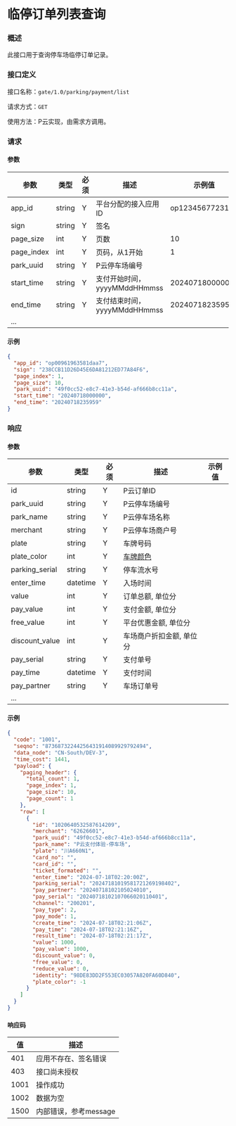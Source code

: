 # 临停订单列表查询

### 概述

此接口用于查询停车场临停订单记录。

### 接口定义

接口名称：`gate/1.0/parking/payment/list`

请求方式：`GET`

使用方法：P云实现，由需求方调用。

### 请求

#### 参数

| 参数         | 类型     | 必须 | 描述                    | 示例值             |
|------------|--------|----|-----------------------|-----------------|
| app_id     | string | Y  | 平台分配的接入应用ID           | op1234567723122 |
| sign       | string | Y  | 签名                    |                 |
| page_size  | int    | Y  | 页数                    | 10              |
| page_index | int    | Y  | 页码，从1开始               | 1               |
| park_uuid  | string | Y  | P云停车场编号               |                 |
| start_time | string | Y  | 支付开始时间，yyyyMMddHHmmss | 20240718000000  |
| end_time   | string | Y  | 支付结束时间，yyyyMMddHHmmss | 20240718235959  |
| ...        |        |    |                       |                 |

#### 示例

```json
{
  "app_id": "op00961963581daa7",
  "sign": "238CCB11D26D45E6DA81212ED77A84F6",
  "page_index": 1,
  "page_size": 10,
  "park_uuid": "49f0cc52-e8c7-41e3-b54d-af666b8cc11a",
  "start_time": "20240718000000",
  "end_time": "20240718235959"
}
```

### 响应

#### 参数

| 参数             | 类型       | 必须 | 描述                                                            | 示例值 |
|----------------|----------|----|---------------------------------------------------------------|-----|
| id             | string   | Y  | P云订单ID                                                        |     |
| park_uuid      | string   | Y  | P云停车场编号                                                       |     |
| park_name      | string   | Y  | P云停车场名称                                                       |     |
| merchant       | string   | Y  | P云停车场商户号                                                      |     |
| plate          | string   | Y  | 车牌号码                                                          |     |
| plate_color    | int      | Y  | <a href="https://doc.4pyun.com/appendix#plate_color">车牌颜色</a> |     |
| parking_serial | string   | Y  | 停车流水号                                                         |     |
| enter_time     | datetime | Y  | 入场时间                                                          |     |
| value          | int      | Y  | 订单总额, 单位分                                                     |     |
| pay_value      | int      | Y  | 支付金额, 单位分                                                     |     |
| free_value     | int      | Y  | 平台优惠金额, 单位分                                                   |     |
| discount_value | int      | Y  | 车场商户折扣金额, 单位分                                                 |     |
| pay_serial     | string   | Y  | 支付单号                                                          |     |
| pay_time       | datetime | Y  | 支付时间                                                          |     |
| pay_partner    | string   | Y  | 车场订单号                                                         |     |
| ...            |          |    |                                                               |     |

#### 示例

```json
{
  "code": "1001",
  "seqno": "87368732244256431914089929792494",
  "data_node": "CN-South/DEV-3",
  "time_cost": 1441,
  "payload": {
    "paging_header": {
      "total_count": 1,
      "page_index": 1,
      "page_size": 10,
      "page_count": 1
    },
    "row": [
      {
        "id": "1020640532587614209",
        "merchant": "62626601",
        "park_uuid": "49f0cc52-e8c7-41e3-b54d-af666b8cc11a",
        "park_name": "P云支付体验-停车场",
        "plate": "川A660N1",
        "card_no": "",
        "card_id": "",
        "ticket_formated": "",
        "enter_time": "2024-07-18T02:20:00Z",
        "parking_serial": "20247181019581721269198402",
        "pay_partner": "20240718102105024010",
        "pay_serial": "20240718102107066020110401",
        "channel": "200201",
        "pay_type": 2,
        "pay_mode": 1,
        "create_time": "2024-07-18T02:21:06Z",
        "pay_time": "2024-07-18T02:21:16Z",
        "result_time": "2024-07-18T02:21:17Z",
        "value": 1000,
        "pay_value": 1000,
        "discount_value": 0,
        "free_value": 0,
        "reduce_value": 0,
        "identity": "98DE83DD2F553EC03057A820FA60D840",
        "plate_color": -1
      }
    ]
  }
}
```

#### 响应码

| 值    | 描述             |
|------|----------------|
| 401  | 应用不存在、签名错误     |
| 403  | 接口尚未授权         |
| 1001 | 操作成功           |
| 1002 | 数据为空           |
| 1500 | 内部错误，参考message |
